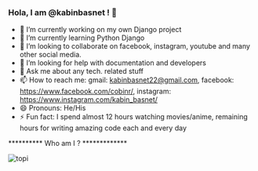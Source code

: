 ### Hola, I am @kabinbasnet ! 👋

- 🔭 I’m currently working on my own Django project
- 🌱 I’m currently learning Python Django
- 👯 I’m looking to collaborate on facebook, instagram, youtube and many other social media.
- 🤔 I’m looking for help with documentation and developers
- 💬 Ask me about any tech. related stuff 
- 📫 How to reach me: gmail: kabinbasnet22@gmail.com, facebook: https://www.facebook.com/cobinr/, instagram: https://www.instagram.com/kabin_basnet/
- 😄 Pronouns: He/His
- ⚡ Fun fact: I spend almost 12 hours watching movies/anime, remaining hours for writing amazing code each and every day 

********** Who am I ? *************

![topi](https://user-images.githubusercontent.com/25498167/156890808-82a1366c-7677-4696-b373-f11952d4222f.jpg)
